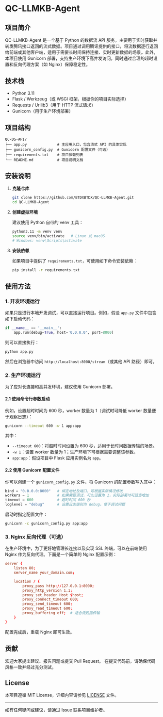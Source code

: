 # QC-LLMKB-Agent

## 项目简介

QC-LLMKB-Agent 是一个基于 Python 的数据流 API 服务，主要用于实时获取并转发腾讯接口返回的流式数据。项目通过调用腾讯提供的接口，将流数据逐行返回给前端或其他客户端，适用于需要长时间保持连接、实时更新数据的场景。此外，本项目使用 Gunicorn 部署，支持生产环境下高并发访问，同时通过合理的超时设置和反向代理方案（如 Nginx）保障稳定性。

## 技术栈

- Python 3.11
- Flask / Werkzeug（或 WSGI 框架，根据你的项目实际选择）
- Requests / Urllib3（用于 HTTP 流式请求）
- Gunicorn（用于生产环境部署）

## 项目结构

```plaintext
QC-DS-API/
├── app.py              # 主应用入口，包含流式 API 的具体实现
├── gunicorn_config.py  # Gunicorn 配置文件（可选）
├── requirements.txt    # 项目依赖列表
└── README.md           # 项目说明文档
```

## 安装说明

1. **克隆仓库**

   ```bash
   git clone https://github.com/BTDXBTDX/QC-LLMKB-Agent.git
   cd QC-LLMKB-Agent
   ```

2. **创建虚拟环境**

   建议使用 Python 自带的 venv 工具：

   ```bash
   python3.11 -m venv venv
   source venv/bin/activate   # Linux 或 macOS
   # Windows: venv\Scripts\activate
   ```

3. **安装依赖**

   如果项目中提供了 `requirements.txt`，可使用如下命令安装依赖：

   ```bash
   pip install -r requirements.txt
   ```

## 使用方法

### 1. 开发环境运行

如果只是进行本地开发调试，可以直接运行项目。例如，假设 `app.py` 文件中包含如下启动代码：

```python
if __name__ == '__main__':
    app.run(debug=True, host='0.0.0.0', port=8000)
```

则可以直接执行：

```bash
python app.py
```

然后在浏览器中访问 `http://localhost:8000/stream`（或其他 API 路径）即可。

### 2. 生产环境运行

为了应对长连接和高并发环境，建议使用 Gunicorn 部署。

#### 2.1 使用命令行参数启动

例如，设置超时时间为 600 秒，worker 数量为 1（调试时可降低 worker 数量便于观察日志）：

```bash
gunicorn --timeout 600 -w 1 app:app
```

其中：
- `--timeout 600`：将超时时间设置为 600 秒，适用于长时间数据传输的场景。
- `-w 1`：设置 worker 数量为 1；生产环境下可根据需要调整该参数。
- `app:app`：假设项目中 Flask 应用实例名为 `app`。

#### 2.2 使用 Gunicorn 配置文件

你可以创建一个 `gunicorn_config.py` 文件，将 Gunicorn 的配置参数写入其中：

```python
bind = "0.0.0.0:8000"   # 绑定地址及端口，可根据实际情况修改
workers = 1             # 如果需要调试，可先设置为 1，实际部署时可适当增加
timeout = 600           # 超时时间 600 秒
loglevel = "debug"      # 设置日志级别为 debug，便于调试问题
```

启动时指定配置文件：

```bash
gunicorn -c gunicorn_config.py app:app
```

### 3. Nginx 反向代理（可选）

在生产环境中，为了更好地管理长连接以及实现 SSL 终端，可以在前端使用 Nginx 作为反向代理。下面是一个简单的 Nginx 配置示例：

```conf
server {
    listen 80;
    server_name your_domain.com;

    location / {
        proxy_pass http://127.0.0.1:8000;
        proxy_http_version 1.1;
        proxy_set_header Host $host;
        proxy_connect_timeout 600;
        proxy_send_timeout 600;
        proxy_read_timeout 600;
        proxy_buffering off;  # 适合流数据传输
    }
}
```

配置完成后，重载 Nginx 即可生效。


## 贡献

欢迎大家提出建议、报告问题或提交 Pull Request。
在提交代码前，请确保代码风格一致并经过充分测试。

## License

本项目遵循 MIT License，详细内容请参见 [LICENSE](LICENSE) 文件。

---

如有任何疑问或建议，请通过 Issue 联系项目维护者。

